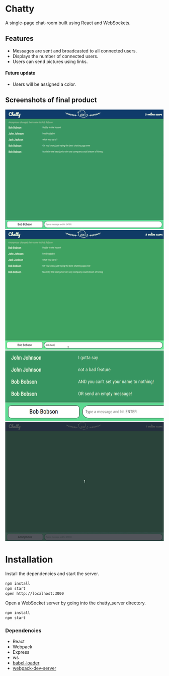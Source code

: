 Chatty
=====================

A single-page chat-room built using React and WebSockets.

## Features

* Messages are sent and broadcasted to all connected users.
* Displays the number of connected users.
* Users can send pictures using links.

 #### Future update
 
 * Users will be assigned a color.

## Screenshots of final product

!["Screenshot of Chatty App"](https://github.com/NicholasLepage/ChattyApp/blob/master/docs/Chatty1.png)
!["Scrolling"](https://github.com/NicholasLepage/ChattyApp/blob/master/docs/Peek%202018-07-13%2013-07.gif)
!["Empty message/Username"](https://github.com/NicholasLepage/ChattyApp/blob/master/docs/Peek%202018-07-13%2013-11__2.gif)
!["Gif sending"](https://github.com/NicholasLepage/ChattyApp/blob/master/docs/Peek%202018-07-13%2014-27_img.gif)


Installation
======================

Install the dependencies and start the server.

```
npm install
npm start
open http://localhost:3000
```

Open a WebSocket server by going into the chatty_server directory.

```
npm install
npm start
```

### Dependencies

* React
* Webpack
* Express
* ws
* [babel-loader](https://github.com/babel/babel-loader)
* [webpack-dev-server](https://github.com/webpack/webpack-dev-server)
